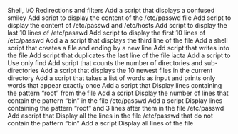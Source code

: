 Shell, I/O Redirections and filters
Add a script that displays a confused smiley
Add script to display the content of the /etc/passwd file
Add script to display the content of /etc/passwd and /etc/hosts
Add script to display the last 10 lines of /etc/passwd
Add script to display the first 10 lines of /etc/passwd
Add a a script that displays the third line of the file
Add  a shell script that creates a file and ending by a new line
Add script that writes into the file
Add script that duplicates the last line of the file iacta
Add a script to Use only find
Add script that counts the number of directories and sub-directories
Add  a script that displays the 10 newest files in the current directory
Add a script that takes a list of words as input and prints only words that appear exactly once
Add a script that Display lines containing the pattern “root” from the file
Add a script Display the number of lines that contain the pattern “bin” in the file /etc/passwd
Add a script Display lines containing the pattern “root” and 3 lines after them in the file /etc/passwd
Add ascript that Display all the lines in the file /etc/passwd that do not contain the pattern “bin”
Add a script Display all lines of the file
